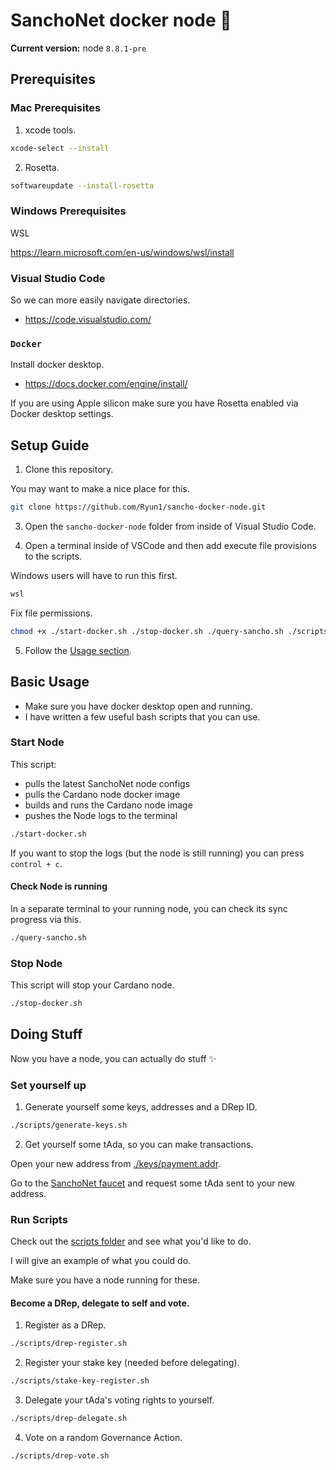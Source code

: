 
# SanchoNet docker node 🤠

**Current version:** node `8.8.1-pre`

## Prerequisites

### Mac Prerequisites

1. xcode tools.

```zsh
xcode-select --install
```

2. Rosetta.
```zsh
softwareupdate --install-rosetta
```

### Windows Prerequisites

WSL

https://learn.microsoft.com/en-us/windows/wsl/install

### Visual Studio Code

So we can more easily navigate directories.
- https://code.visualstudio.com/

### `Docker`

Install docker desktop.
- https://docs.docker.com/engine/install/

If you are using Apple silicon make sure you have Rosetta enabled via Docker desktop settings.

## Setup Guide

1. Clone this repository.

You may want to make a nice place for this.
```zsh
git clone https://github.com/Ryun1/sancho-docker-node.git
```
3. Open the `sancho-docker-node` folder from inside of Visual Studio Code.

4. Open a terminal inside of VSCode and then add execute file provisions to the scripts.

Windows users will have to run this first.
```bash
wsl
```

Fix file permissions.
```zsh
chmod +x ./start-docker.sh ./stop-docker.sh ./query-sancho.sh ./scripts/*
```

5. Follow the [Usage section](#usage).

## Basic Usage
- Make sure you have docker desktop open and running.
- I have written a few useful bash scripts that you can use.

### Start Node

This script:
- pulls the latest SanchoNet node configs
- pulls the Cardano node docker image
- builds and runs the Cardano node image
- pushes the Node logs to the terminal

```bash
./start-docker.sh
```

If you want to stop the logs (but the node is still running) you can press `control + c`.

#### Check Node is running

In a separate terminal to your running node, you can check its sync progress via this.

```bash
./query-sancho.sh
```

### Stop Node

This script will stop your Cardano node.

```bash
./stop-docker.sh
```

## Doing Stuff

Now you have a node, you can actually do stuff ✨

### Set yourself up

1. Generate yourself some keys, addresses and a DRep ID.

```bash
./scripts/generate-keys.sh
```

2. Get yourself some tAda, so you can make transactions.

Open your new address from [./keys/payment.addr](./keys/payment.addr).

Go to the [SanchoNet faucet](https://sancho.network/faucet) and request some tAda sent to your new address.

### Run Scripts

Check out the [scripts folder](./scripts/) and see what you'd like to do.

I will give an example of what you could do.

Make sure you have a node running for these.

#### Become a DRep, delegate to self and vote.

1. Register as a DRep.

```bash
./scripts/drep-register.sh
```

2. Register your stake key (needed before delegating).

```bash
./scripts/stake-key-register.sh
```

3. Delegate your tAda's voting rights to yourself.

```bash
./scripts/drep-delegate.sh
```

4. Vote on a random Governance Action.

```bash
./scripts/drep-vote.sh
```